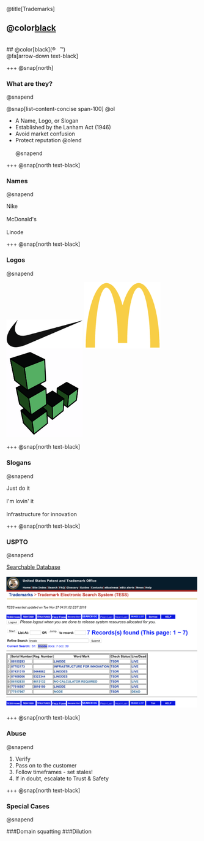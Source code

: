 @title[Trademarks]

## @color[black](Trademarks)
<br>
## @color[black](&reg;&nbsp;&nbsp;&nbsp;&trade;)
<br>
@fa[arrow-down text-black]

+++
@snap[north]
### What are they?
@snapend

@snap[list-content-concise span-100]
@ol
- A Name, Logo, or Slogan
- Established by the Lanham Act (1946)
- Avoid market confusion
- Protect reputation
@olend
<br><br>
@snapend

+++
@snap[north text-black]
### Names
@snapend

Nike
<br><br>
McDonald's
<br><br>
Linode


+++
@snap[north text-black]
### Logos
@snapend

<img src="template/img/nike.png" alt="drawing" width="200"/>
<img src="template/img/mcdonalds.png" alt="drawing" width="200"/>
<img src="template/img/linode.png" alt="drawing" width="200"/>

+++
@snap[north text-black]
### Slogans
@snapend

Just do it
<br><br>
I'm lovin' it
<br><br>
Infrastructure for innovation

+++
@snap[north text-black]
### USPTO
@snapend

[Searchable Database](https://www.uspto.gov/trademarks-application-process/search-trademark-database)
<br><br>
<img src="template/img/tmsearch.png" alt="drawing" width="500"/>

+++
@snap[north text-black]
### Abuse
@snapend

1. Verify
1. Pass on to the customer
1. Follow timeframes - set stales!
1. If in doubt, escalate to Trust & Safety

+++
@snap[north text-black]
### Special Cases
@snapend

###Domain squatting
###Dilution
